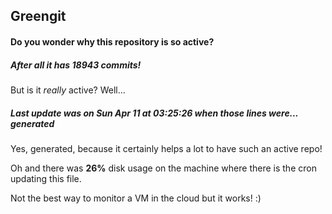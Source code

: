 ## Greengit

#### Do you wonder why this repository is so active?

##### After all it has 18943 commits!

But is it *really* active? Well...

##### Last update was on Sun Apr 11 at 03:25:26 when those lines were... generated

Yes, generated, because it certainly helps a lot to have such an active repo!

Oh and there was **26%** disk usage on the machine
where there is the cron updating this file.

Not the best way to monitor a VM in the cloud but it works! :)
